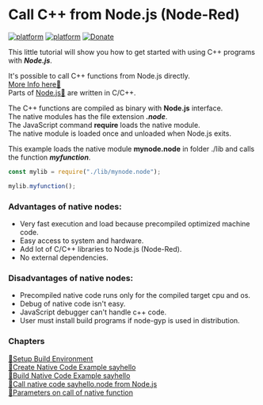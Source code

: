 # Call C++ from Node.js (Node-Red)
[![platform](https://img.shields.io/badge/platform-Node--RED-red)](https://nodered.org)
[![platform](https://img.shields.io/badge/platform-Raspberry--Pi-ff69b4)](https://www.raspberrypi.com/)
[![Donate](https://img.shields.io/badge/Donate-PayPal-blue.svg)](https://www.paypal.com/cgi-bin/webscr?cmd=_s-xclick&hosted_button_id=ZDRCZBQFWV3A6)

This little tutorial will show you how to get started with using C++ programs with ***Node.js***.<br>

It's possible to call C++ functions from Node.js directly.<br>
[More Info here📌](https://nodejs.org/api/n-api.html)<br>
Parts of [Node.js📌](https://github.com/nodejs/node/tree/main/deps) are written in C/C++.<br>

The C++ functions are compiled as binary with **Node.js** interface.<br>
The native modules has the file extension ***.node***.<br>
The JavaScript command **require** loads the native module.<br>
The native module is loaded once and unloaded when Node.js exits.  

This example loads the native module **mynode.node** in folder ./lib and calls the function ***myfunction***.

```javascript
const mylib = require("./lib/mynode.node");

mylib.myfunction();
```

### Advantages of native nodes:
- Very fast execution and load because precompiled optimized machine code.
- Easy access to system and hardware.
- Add lot of C/C++ libraries to Node.js (Node-Red).
- No external dependencies.

### Disadvantages of native nodes:
- Precompiled native code runs only for the compiled target cpu and os.
- Debug of native code isn't easy.
- JavaScript debugger can't handle c++ code.
- User must install build programs if node-gyp is used in distribution.


### Chapters
[🧾Setup Build Environment](setup.md)<br>
[🧾Create Native Code Example sayhello](create.md)<br>
[🧾Build Native Code Example sayhello ](build.md)<br>
[🧾Call native code sayhello.node from Node.js ](call.md)<br>
[🧾Parameters on call of native function ](parameters.md)<br>